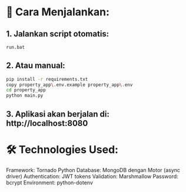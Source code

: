 # 🔧 Cara Menjalankan:

## 1. Jalankan script otomatis:
```bash
run.bat
```

## 2. Atau manual:
```bash
pip install -r requirements.txt
copy property_app\.env.example property_app\.env
cd property_app
python main.py
```

## 3. Aplikasi akan berjalan di: http://localhost:8080


# 🛠️ Technologies Used:
Framework: Tornado Python
Database: MongoDB dengan Motor (async driver)
Authentication: JWT tokens
Validation: Marshmallow
Password: bcrypt
Environment: python-dotenv